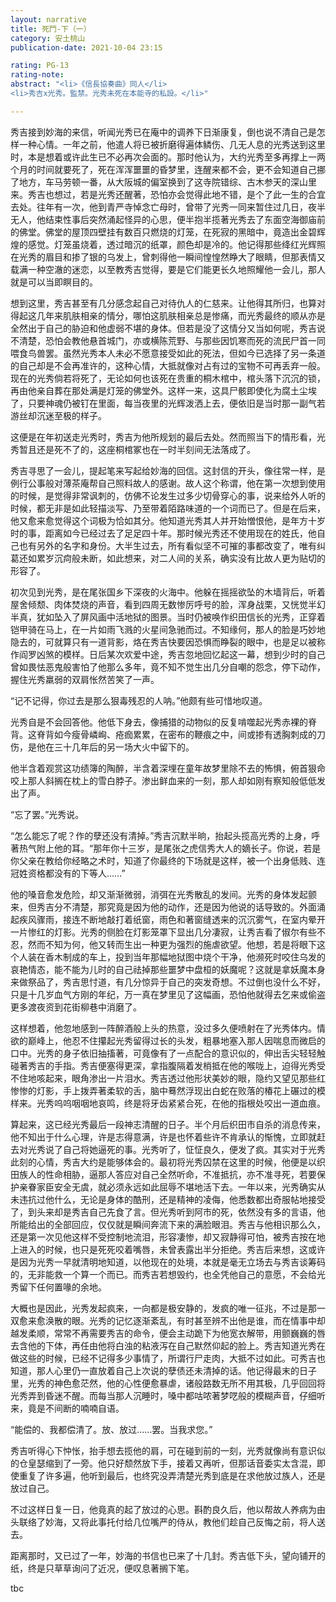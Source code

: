 ```yaml
---
layout: narrative
title: 死鬥-下（一）
category: 安土桃山
publication-date: 2021-10-04 23:15

rating: PG-13
rating-note:
abstract: "<li>《信長協奏曲》同人</li>
<li>秀吉x光秀。監禁。光秀未死在本能寺的私設。</li>"

---
```


秀吉接到妙海的来信，听闻光秀已在庵中的调养下日渐康复，倒也说不清自己是怎样一种心情。一年之前，他遣人将已被折磨得遍体鳞伤、几无人息的光秀送到这里时，本是想着或许此生已不必再次会面的。那时他认为，大约光秀至多再撑上一两个月的时间就要死了，死在浑浑噩噩的昏梦里，连醒来都不会，更不会知道自己挪了地方，车马劳顿一番，从大阪城的偏室换到了这寺院错综、古木参天的深山里来。秀吉也想过，若是光秀还醒著，恐怕亦会觉得此地不错，是个了此一生的合宜去处。往年有一次，他到青严寺悼念亡母时，曾带了光秀一同来暂住过几日，夜半无人，他结束性事后突然涌起怪异的心思，便半抱半揽著光秀去了东面空海御庙前的佛堂。佛堂的屋顶四壁挂有数百只燃烧的灯笼，在死寂的黑暗中，竟造出金碧辉煌的感觉。灯笼虽烧着，透过暗沉的纸罩，颜色却是冷的。他记得那些绛红光辉照在光秀的眉目和掺了银的乌发上，曾刺得他一瞬间惶惶然睁大了眼睛，但那表情又载满一种空澈的迷恋，以至教秀吉觉得，要是它们能更长久地照耀他一会儿，那人就是可以当即瞑目的。

想到这里，秀吉甚至有几分感念起自己对待仇人的仁慈来。让他得其所归，也算对得起这几年来肌肤相亲的情分，哪怕这肌肤相亲总是惨痛，而光秀最终的顺从亦是全然出于自己的胁迫和他虚弱不堪的身体。但若是没了这情分又当如何呢，秀吉说不清楚，恐怕会教他悬首城门，亦或横陈荒野、与那些因饥寒而死的流民尸首一同喂食鸟兽罢。虽然光秀本人未必不愿意接受如此的死法，但如今已选择了另一条道的自己却是不会再准许的，这种心情，大抵就像对占有过的宝物不可再丢弃一般。现在的光秀倘若将死了，无论如何也该死在贵重的桐木棺中，棺头落下沉沉的锁，再由他亲自葬在那处满是灯笼的佛堂外。这样一来，这具尸骸即使化为腐土尘埃了，只要神魂仍被钉在里面，每当夜里的光辉泼洒上去，便依旧是当时那一副气若游丝却沉迷至极的样子。

这便是在年初送走光秀时，秀吉为他所规划的最后去处。然而照当下的情形看，光秀暂且还是死不了的，这座桐棺冢也在一时半刻间无法落成了。

秀吉寻思了一会儿，提起笔来写起给妙海的回信。这封信的开头，像往常一样，是例行公事般对薄茶庵帮自己照料故人的感谢。故人这个称谓，他在第一次想到使用的时候，是觉得非常讽刺的，仿佛不论发生过多少切骨穿心的事，说来给外人听的时候，都无非是如此轻描淡写、乃至带着陌路味道的一个词而已了。但是在后来，他又愈来愈觉得这个词极为恰如其分。他知道光秀其人并开始憎恨他，是年方十岁时的事，距离如今已经过去了足足四十年。那时候光秀还不使用现在的姓氏，他自己也有另外的名字和身份。大半生过去，所有看似坚不可摧的事都改变了，唯有纠葛还如累岁沉疴般未断，如此想来，对二人间的关系，确实没有比故人更为贴切的形容了。

初次见到光秀，是在尾张国乡下深夜的火海中。他躲在摇摇欲坠的木墙背后，听着屋舍倾颓、肉体焚烧的声音，看到四周无数惨厉呼号的脸，浑身战栗，又恍觉半幻半真，犹如坠入了屏风画中活地狱的图景。当时仍被唤作织田信长的光秀，正穿着铠甲骑在马上，在一片如雨飞溅的火星间急驰而过。不知缘何，那人的脸是巧妙地隐去的，可就算只有一道背影，烙在秀吉快要因恐惧而睁裂的眼中，也是足以被称作阎罗凶煞的模样。日后某次欢爱中途，秀吉忽地回忆起这一幕，想到少时的自己曾如畏怯恶鬼般害怕了他那么多年，竟不知不觉生出几分自嘲的怨念，停下动作，握住光秀羸弱的双肩怅然苦笑了一声。

“记不记得，你过去是那么狠毒残忍的人呐。”他颇有些可惜地叹道。

光秀自是不会回答他。他低下身去，像捕猎的动物似的反复啃噬起光秀赤裸的脊背。这脊背如今瘦骨嶙峋、疮痂累累，在密布的鞭痕之中，间或掺有透胸刺成的刀伤，是他在三十几年后的另一场大火中留下的。

他半含着观赏这功绩簿的陶醉，半含着深埋在童年故梦里除不去的怖惧，俯首狠命咬上那人斜搁在枕上的雪白脖子。渗出鲜血来的一刻，那人却如刚有察知般低低发出了声。

“忘了罢。”光秀说。

“怎么能忘了呢？作的孽还没有清掉。”秀吉沉默半晌，抬起头揽高光秀的上身，呼著热气附上他的耳。“那年你十三岁，是尾张之虎信秀大人的嫡长子。你说，若是你父亲在教给你经略之术时，知道了你最终的下场就是这样，被一个出身低贱、连冠姓资格都没有的下等人……”

他的嗓音愈发危险，却又渐渐微弱，消弭在光秀散乱的发间。光秀的身体发起颤来，但秀吉分不清楚，那究竟是因为他的动作，还是因为他说的话导致的。外面涌起疾风骤雨，接连不断地敲打着纸窗，雨色和著窗缝透来的沉沉雾气，在室内晕开一片惨红的灯影。光秀的侧脸在灯影笼罩下显出几分凄寂，让秀吉看了俶尔有些不忍，然而不知为何，他又转而生出一种更为强烈的施虐欲望。他想，若是将眼下这个人装在香木制成的车上，投到当年那幅地狱图中烧个干净，他濒死时咬住乌发的哀艳情态，能不能为儿时的自己祛掉那些噩梦中盘桓的妖魔呢？这就是拿妖魔本身来做祭品了，秀吉思忖道，有几分惊异于自己的突发奇想。不过倒也没什么不好，只是十几岁血气方刚的年纪，万一真在梦里见了这幅画，恐怕他就得去乞来或偷盗更多渡夜资到花街柳巷中消磨了。

这样想着，他忽地感到一阵醉酒般上头的热意，没过多久便喷射在了光秀体内。情欲的巅峰上，他忍不住攥起光秀留得过长的头发，粗暴地塞入那人因喘息而微启的口中。光秀的身子依旧抽搐著，可竟像有了一点配合的意识似的，伸出舌尖轻轻触碰著秀吉的手指。秀吉便塞得更深，拿指腹隔着发梢抵在他的喉咙上，迫得光秀受不住地咳起来，眼角渗出一片泪水。秀吉透过他形状美妙的眼，隐约又望见那些红惨惨的灯影，手上拨弄著柔软的舌，脑中蓦然浮现出白蛇在败落的椿花上碾过的模样来。光秀呜呜咽咽地哀鸣，终是将牙齿紧紧合死，在他的指根处咬出一道血痕。

算起来，这已经光秀最后一段神志清醒的日子。半个月后织田市自杀的消息传来，他不知出于什么心理，许是志得意满，许是也怀着些许不肯承认的惭愧，立即就赶去对光秀说了自己将她逼死的事。光秀听了，怔怔良久，便发了疯。其实对于光秀此刻的心情，秀吉大约是能够体会的。最初将光秀囚禁在这里的时候，他便是以织田族人的性命相胁，逼那人答应对自己全然听命，不准抵抗，亦不准寻死，若要保护亲眷家臣安全无虞，就必须永远如此屈辱不堪地活下去。一年以来，光秀确实从未违抗过他什么，无论是身体的酷刑，还是精神的凌侮，他悉数都出奇服帖地接受了，到头来却是秀吉自己先食了言。但光秀听到阿市的死，依然没有多的言语，他所能给出的全部回应，仅仅就是瞬间奔流下来的满脸眼泪。秀吉与他相识那么久，还是第一次见他这样不受控制地流泪，形容凄惨，却又寂静得可怕，被秀吉按在地上进入的时候，也只是死死咬着嘴唇，未曾表露出半分拒绝。秀吉后来想，这或许是因为光秀一早就清明地知道，以他现在的处境，本就是毫无立场去与秀吉谈筹码的，无非能救一个算一个而已。而秀吉若想毁约，也全凭他自己的意愿，不会给光秀留下任何置喙的余地。

大概也是因此，光秀发起疯来，一向都是极安静的，发疯的唯一征兆，不过是那一双愈来愈涣散的眼。光秀的记忆逐渐紊乱，有时甚至辨不出他是谁，而在情事中却越发柔顺，常常不再需要秀吉的命令，便会主动跪下为他宽衣解带，用颤巍巍的唇去含他的下体，再任由他将白浊的粘液泻在自己默然仰起的脸上。秀吉知道光秀在做这些的时候，已经不记得多少事情了，所谓行尸走肉，大抵不过如此。可秀吉也知道，那人心里仍一直放着自己上次说的孽债还未清掉的话。他记得最末的日子里，光秀的神色愈茫然，他的心性便愈暴虐，诸般路数无所不用其极，几乎回回将光秀弄到昏迷不醒。而每当那人沉睡时，嗓中都咕哝著梦呓般的模糊声音，仔细听来，竟是不间断的喃喃自语。

“能偿的、我都偿清了。放、放过……罢。当我求您。”

秀吉听得心下忡怅，抬手想去揽他的肩，可在碰到前的一刻，光秀就像尚有意识似的仓皇瑟缩到了一旁。他只好颓然放下手，接着又再听，但那话音委实太含混，即使重复了许多遍，他听到最后，也终究没弄清楚光秀到底是在求他放过族人，还是放过自己。

不过这样日复一日，他竟真的起了放过的心思。斟酌良久后，他以帮故人养病为由头联络了妙海，又将此事托付给几位嘴严的侍从，教他们趁自己反悔之前，将人送去。

距离那时，又已过了一年，妙海的书信也已来了十几封。秀吉低下头，望向铺开的纸，终是只草草询问了近况，便叹息著搁下笔。

tbc
